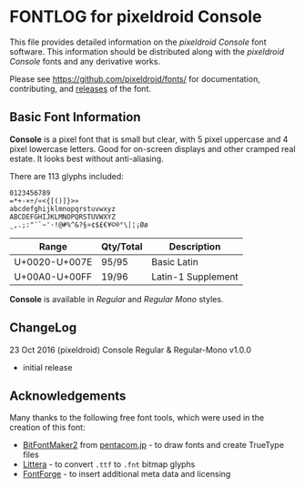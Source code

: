 # FONTLOG for pixeldroid Console

This file provides detailed information on the _pixeldroid Console_ font software.
This information should be distributed along with the _pixeldroid Console_ fonts and any derivative works.

Please see https://github.com/pixeldroid/fonts/ for documentation, contributing, and [releases][releases] of the font.


## Basic Font Information

**Console** is a pixel font that is small but clear, with 5 pixel uppercase and 4 pixel lowercase letters. Good for on-screen displays and other cramped real estate. It looks best without anti-aliasing.

There are 113 glyphs included:

    0123456789
    =*+-×÷/«<{[()]}>»
    abcdefghijklmnopqrstuvwxyz
    ABCDEFGHIJKLMNOPQRSTUVWXYZ
    _,.;:"¨`~'·!@#%^&?§¤¢$£€¥©®°\|¦¡Øø

| Range         | Qty/Total | Description |
| ------------- | --------- | ----------- |
| U+0020-U+007E | 95/95     | Basic Latin |
| U+00A0-U+00FF | 19/96     | Latin-1 Supplement |

**Console** is available in _Regular_ and _Regular Mono_ styles.


## ChangeLog

23 Oct 2016 (pixeldroid) Console Regular & Regular-Mono v1.0.0
* initial release


## Acknowledgements

Many thanks to the following free font tools, which were used in the creation of this font:

* [BitFontMaker2][bitfont2] from [pentacom.jp][pentacom] - to draw fonts and create TrueType files
* [Littera][littera] - to convert `.ttf` to `.fnt` bitmap glyphs
* [FontForge][fontforge] - to insert additional meta data and licensing


[bitfont2]: http://www.pentacom.jp/pentacom/bitfontmaker2/ "Bitmap font editor for pixel enthusiast"
[pentacom]: http://www.pentacom.jp/pentacom/
[littera]: http://kvazars.com/littera/
[fontforge]: http://fontforge.github.io/ "Free (libre) font editor for Windows, Mac OS X and GNU+Linux"
[releases]: https://github.com/pixeldroid/fonts/releases/latest "Latest Releases"
